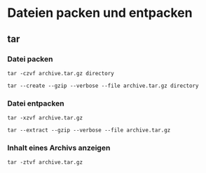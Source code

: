 # Dateien packen und entpacken

## tar

### Datei packen

~~~
tar -czvf archive.tar.gz directory
~~~

~~~
tar --create --gzip --verbose --file archive.tar.gz directory
~~~

### Datei entpacken

~~~
tar -xzvf archive.tar.gz
~~~

~~~
tar --extract --gzip --verbose --file archive.tar.gz
~~~

### Inhalt eines Archivs anzeigen

~~~
tar -ztvf archive.tar.gz
~~~

